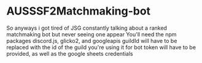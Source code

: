 # AUSSSF2Matchmaking-bot
So anyways i got tired of JSG constantly talking about a ranked matchmaking bot but never seeing one appear
You'll need the npm packages discord.js, glicko2, and googleapis
guildId will have to be replaced with the id of the guild you're using it for
bot token will have to be provided, as well as the google sheets credentials
